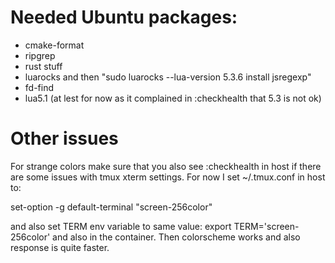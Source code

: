 # Needed Ubuntu packages:
* cmake-format
* ripgrep
* rust stuff
* luarocks and then "sudo luarocks --lua-version 5.3.6 install jsregexp"
* fd-find
* lua5.1 (at lest for now as it complained in :checkhealth that 5.3 is not ok)


# Other issues
For strange colors make sure that you also see :checkhealth in host if there
are some issues with tmux xterm settings. For now I set ~/.tmux.conf in host  
to:

set-option -g default-terminal "screen-256color"

and also set TERM env variable to same value: export TERM='screen-256color'
and also in the container. Then colorscheme works and also response is 
quite faster.
